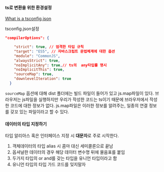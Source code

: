 #### ts로 변환을 위한 환경설정

[What is a tsconfig.json
](https://www.typescriptlang.org/ko/docs/handbook/tsconfig-json.html)

tsconfig.json설정

```json
"compilerOptions": {

    "strict": true, // 엄격한 타입 규칙
    "target": "ES5", // 자바스크립트 문법체계에 대한 옵션
    "module": "CommonJS",
    "alwaysStrict": true,
    "noImplicitAny": true,// ts의  any타입를 명시
    "noImplicitThis": true,
    "sourceMap": true,
    "downlevelIteration": true
  }
```

`sourceMap` 옵션에 대해
dist 폴더에는 빌드 파일이 들어가 있고 js.map파일이 있다. 브라우저는 js파일을 실행하지만 우리가 작성한 코드는 ts이기 때문에 브라우저에서 작성한 코드에 대한 정보가 없다. js.map파일은 이러한 정보를 알려주는, 일종의 연결 정보를 갖꼬 있는 파일이라고 할 수 있다.

#### 데이터의 타입 지정하기

타입 알리아스 혹은 인터페이스 지정 시 **대문자**로 주로 시작한다.

1. 객체데이터의 타입 alias 시 콤마 대신 세미콜론으로 끝남
2. 옵셔널한 데이터의 경우 해당 데이터 변수명 뒤에 물음표를 붙임
3. 두가지 타입의 or and를 갖는 타입을 유니언 타입이라고 함
4. 유니언 타입의 타입 가드 코드를 잊지말자
